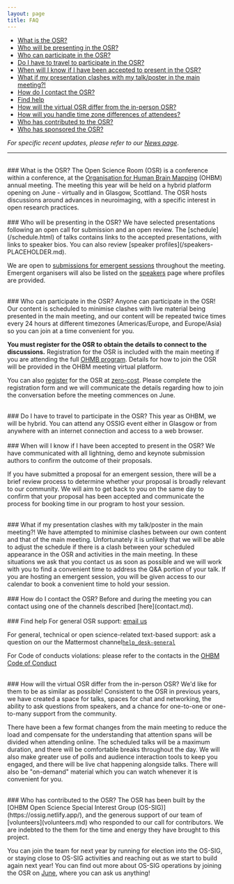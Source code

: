 ```yaml
---
layout: page
title: FAQ
---
```


- [What is the OSR?](#what)
- [Who will be presenting in the OSR?](#whopresent)
- [Who can participate in the OSR?](#whovisit)
- [Do I have to travel to participate in the OSR?](#attend)
- [When will I know if I have been accepted to present in the OSR?](#when)
- [What if my presentation clashes with my talk/poster in the main meeting?!](#clash)
- [How do I contact the OSR?](#contact)
- [Find help](#help)
- [How will the virtual OSR differ from the in-person OSR?](#virtual)
- [How will you handle time zone differences of attendees?](#time-zones)
- [Who has contributed to the OSR?](#contributors)
- [Who has sponsored the OSR?](#sponsors)

*For specific recent updates, please refer to our [News page](news/index.html)*.

---


<div id='what'></div><br>
### What is the OSR?
The Open Science Room (OSR) is a conference within a conference, at the <a href="https://www.humanbrainmapping.org/">Organisation for Human Brain Mapping</a> (OHBM) annual meeting. The meeting this year will be held on a hybrid platform opening on June - virtually and in Glasgow, Scottland. The OSR hosts discussions around advances in neuroimaging, with a specific interest in open research practices.

<div id='whopresent'></div><br>
### Who will be presenting in the OSR?
We have selected presentations following an open call for submission and an open review. The [schedule](/schedule.html) of talks contains links to the accepted presentations, with links to speaker bios. You can also review [speaker profiles](/speakers-PLACEHOLDER.md).

We are open to [submissions for emergent sessions](submit.md) throughout the meeting. Emergent organisers will also be listed on the [speakers](/speakers-PLACEHOLDER.md) page where profiles are provided.

<div id='whovisit'></div><br>
### Who can participate in the OSR?
Anyone can participate in the OSR! Our content is scheduled to minimise clashes with live material being presented in the main meeting, and our content will be repeated twice times every 24 hours at different timezones (Americas/Europe, and Europe/Asia) so you can join at a time convenient for you.

**You must register for the OSR to obtain the details to connect to the discussions.** Registration for the OSR is included with the main meeting if you are attending the full <a href="https://www.humanbrainmapping.org/i4a/pages/index.cfm?pageid=3958">OHMB program</a>. Details for how to join the OSR will be provided in the OHBM meeting virtual platform.

You can also [register](register.md) for the OSR at [zero-cost](access.md/#zero-cost). Please complete the registration form and we will communicate the details regarding how to join the conversation before the meeting commences on June.

<div id='attend'></div><br>
### Do I have to travel to participate in the OSR?
This year as OHBM, we will be hybrid. You can attend any OSSIG event either in Glasgow or from anywhere with an internet connection and access to a web browser.

<div id='when'></div><br>
### When will I know if I have been accepted to present in the OSR?
We have communicated with all lightning, demo and keynote submission authors to confirm the outcome of their proposals.

If you have submitted a proposal for an emergent session, there will be a brief review process to determine whether your proposal is broadly relevant to our community. We will aim to get back to you on the same day to confirm that your proposal has been accepted and communicate the process for booking time in our program to host your session.

<div id='clash'></div><br>
### What if my presentation clashes with my talk/poster in the main meeting?!
We have attempted to minimise clashes between our own content and that of the main meeting. Unfortunately it is unlikely that we will be able to adjust the schedule if there is a clash between your scheduled appearance in the OSR and activities in the main meeting. In these situations we ask that you contact us as soon as possible and we will work with you to find a convenient time to address the Q&A portion of your talk. If you are hosting an emergent session, you will be given access to our calendar to book a convenient time to hold your session.

<div id='contact'></div><br>
### How do I contact the OSR?
Before and during the meeting you can contact using one of the channels described [here](contact.md).

<div id='help'></div><br>
### Find help
For general OSR support: <a href="mailto:ohbm.osr@gmail.com" _target="_blank">email us</a>

For general, technical or open science-related text-based support: ask a question on our the Mattermost channel<a href="https://mattermost.brainhack.org/brainhack/channels/help_desk-general" _target="_blank"><code>help_desk-general</code></a>

For Code of conducts violations: please refer to the contacts in the <a href="https://www.humanbrainmapping.org/i4a/pages/index.cfm?pageid=3912" _target="_blank">OHBM Code of Conduct</a>

<div id='virtual'></div><br>
### How will the virtual OSR differ from the in-person OSR?
We'd like for them to be as similar as possible! Consistent to the OSR in previous years, we have created a space for talks, spaces for chat and networking, the ability to ask questions from speakers, and a chance for one-to-one or one-to-many support from the community.

There have been a few format changes from the main meeting to reduce the load and compensate for the understanding that attention spans will be divided when attending online. The scheduled talks will be a maximum duration, and there will be comfortable breaks throughout the day. We will also make greater use of polls and audience interaction tools to keep you engaged, and there will be live chat happening alongside talks. There will also be "on-demand" material which you can watch whenever it is convenient for you.

<!-- <div id='time-zones'></div><br>
### How will you handle time zone differences of attendees?
We have structured our content to be repeated across two [timezones] over 24 hours. The program of prerecorded talks will run for 2 hours 30 minutes per day, and we have scheduled it to fit into a 09:00 - 17:00 day for most regions within each time zone. Emergent and social sessions will be held at the beginning and end of each day, so they should be convenient for the start or end of the day in each hub depending on where you are located. Take a look at our [schedule](schedule.html) to find the time of broadcasts in your time zone, and view activities in your local time zone. -->

<div id='contributors'></div><br>
### Who has contributed to the OSR?
The OSR has been built by the [OHBM Open Science Special Interest Group (OS-SIG)](https://ossig.netlify.app/), and the generous support of our team of  [volunteers](volunteers.md) who responded to our call for contributors. We are indebted to the them for the time and energy they have brought to this project.

You can join the team for next year by running for election into the OS-SIG, or staying close to OS-SIG activities and reaching out as we start to build again next year! You can find out more about OS-SIG operations by joining the OSR on [June](schedule.html), where you can ask us anything!

<!-- <div id='sponsors'></div><br>
### Who has sponsored the OSR?
The OSR has been made possible this year by the generous support of [Canadian Open Neuroscience Platform](https://conp-pcno.github.io/), [Courtois NeuroMod](https://www.cneuromod.ca/), [the International Neuroinformatics Coordinating Facility (INCF)](https://www.incf.org/), [OHBM Australian Chapter](https://ohbmaustralia.wordpress.com), [OpenNeuro](https://openneuro.org/), [Quebec Bio-Imaging Network](http://www.rbiq-qbin.qc.ca), [Unifying Neuroscience and Artificial Intelligence - Quebec](https://sites.google.com/view/unique-neuro-ai/home?authuser=0) and [The Wellcome Centre for Integrative Neuroimaging](https://www.win.ox.ac.uk/). Thank you to all our sponsors, for helping us work towards our vision for an inclusive, world class OSR. -->

<!--   Out current sponsonrs can be found on the main page. -->
<!--img align="center" src="../img/sponsor-logos/logos-all-updated.png" alt="sponsor-logos" width="100%">-->

<!-- <img align="left" src="../img/sponsor-logos/conp_logo.png" alt="neurolibre" width="25%">
<img align="left" src="../img/sponsor-logos/cneuromod_logo.svg" alt="cneuromod" width="25%">
<img align="left" src="../img/sponsor-logos/incf_logo.png" alt="INCF" width="25%">
<img align="left" src="../img/sponsor-logos/logo_OHBM_australian_chapter.png" alt="OHBM-Aus" width="25%">
<img align="left" src="../img/sponsor-logos/openneuro_logo.png" alt="openneuro" width="25%">
<img align="left" src="../img/sponsor-logos/logo_WIN_white.jpg" alt="WIN" width="25%"> -->
